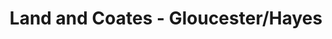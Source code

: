 ---
title: "Land and Coates - Gloucester/Hayes"
url: /hayes/land-and-coates-gloucester-hayes/
shop: shop
---